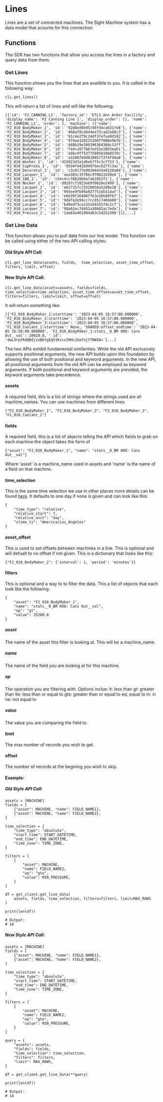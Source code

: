 # Lines
Lines are a set of connected machines.  The Sight Machine system has a data model that acounts for this connection.  

## Functions
The SDK has two functions that allow you access the lines in a factory and query data from them.

### Get Lines
This function shows you the lines that are availible to you.  It is called in the following way:
```
cli.get_lines()
```

This will return a list of lines and will like the following:
```
[{'id': 'F2_CANNING_L1', 'factory_id': 'ETL3_Ann Arbor Facility', 'display_name': 'F2 Canning Line 1', 'display_order': [], 'name': 'F2_CANNING_L1', 'order': 1, 'machine': [{'name': 'F2_010_BodyMaker_1', 'id': '92d8ed9b95746fd4ca631fe8'}, {'name': 'F2_010_BodyMaker_2', 'id': '466af0cd444ee73cad2a88c3'}, {'name': 'F2_010_BodyMaker_3', 'id': '91c4e2f9c24df37efaa9d182'}, {'name': 'F2_010_BodyMaker_4', 'id': '974ae3282252b07f068e9bfb'}, {'name': 'F2_010_BodyMaker_5', 'id': 'd48b29e39039636d368c31ff'}, {'name': 'F2_010_BodyMaker_6', 'id': 'f44ca977b67ed15e2802ea61'}, {'name': 'F2_010_BodyMaker_7', 'id': 'a9bc9ff53775885018b05f0c'}, {'name': 'F2_010_BodyMaker_8', 'id': 'a3286fb9d828857f2f4fdda8'}, {'name': 'F2_010_Washer_1', 'id': '415923d3a1d6eb7f5c3cf723'}, {'name': 'F2_010_CupPress_1', 'id': '8594f442b999f9ac627fc3ac'}, {'name': 'F2_010_Decorator_1', 'id': 'c3c0177e90204434a9120a0d'}, {'name': 'F2_010_Lacquer_1', 'id': 'aea383c35f0bc970822d39e6'}, {'name': 'F2_010_IBO_1', 'id': 'c54c4ccf6028b0a7a61052f1'}, {'name': 'F2_010_Necker_1', 'id': 'd9297c71823e69f0826e2499'}, {'name': 'F2_010_Lacquer_2', 'id': 'e627157c72528058a52d8e18'}, {'name': 'F2_010_Lacquer_3', 'id': '993ee9fb99a927751bb31daf'}, {'name': 'F2_010_Lacquer_4', 'id': 'e6d39f26400ff63e36b80fb7'}, {'name': 'F2_010_Lacquer_5', 'id': '9d4fe2e56cc7cc851746b600'}, {'name': 'F2_010_Lacquer_6', 'id': 'b48ed73ca132a501557dc1cf'}, {'name': 'F2_010_Lacquer_7', 'id': '98a62ec7d452a30b82ac7eda'}, {'name': 'F2_010_Pressco_1', 'id': '1de83e461094d63c5d252306'}]},...]
```

### Get Line Data
This function allows you to pull data from our line model.  This function can be called using either of the two API calling styles:

#### Old Style API Call:

```
cli.get_line_data(assets, fields,  time_selection, asset_time_offset, filters, limit, offset)
```

#### New Style API Call:

```
cli.get_line_data(assets=assets, fields=fields,  time_selection=time_selection, asset_time_offset=asset_time_offset, filters=filters, limit=limit, offset=offset)
```

It will return something like:
```
[{'F2_010_BodyMaker_1:starttime': '2023-04-05 16:57:00.000000', 'F2_010_BodyMaker_2:starttime': '2023-04-05 16:57:00.000000', 'F2_010_BodyMaker_3:starttime': '2023-04-05 16:57:00.000000', 'F1_010_Coolant_1:starttime': None, 'SHARED:offset_endtime': '2023-04-05 16:58:00.000000', 'F2_010_BodyMaker_1:stats__0_BM 008: Cans Out__val': 20920.0, '_id': 'dwLUrptRdQBdjzoBbtgEqh1KvcsIHHc1GefojYTNWXA='}...]
```

The two APIs exhibit fundamental similarities. While the old API exclusively supports positional arguments, the new API builds upon this foundation by allowing the use of both positional and keyword arguments. In the new API, all positional arguments from the old API can be employed as keyword arguments. If both positional and keyword arguments are provided, the keyword arguments take precedence.

#### assets
A required field, this is a list of strings where the strings used are all machine_names.  You can use machines from different lines.
```
["F2_010_BodyMaker_1", "F2_010_BodyMaker_2", "F2_010_BodyMaker_3", "F1_010_Coolant_1"]
```

#### fields
A required field, this is a list of objects telling the API which fields to grab on each machine the object takes the form of
```
{"asset": "F2_010_BodyMaker_1", "name": "stats__0_BM 008: Cans Out__val"}
```
Where 'asset' is a machine_name used in assets and 'name' is the name of a field on that machine.

#### time_selection
This is the same time selection we use in other places more details can be found [here](/docs/commonly_used_data_types/data_viz_query.md#time_selection).  It defaults to one day if none is given and can look like this:
```
{
    "time_type": "relative",
    "relative_start": 7,
    "relative_unit": "day",
    "ctime_tz": "America/Los_Angeles"
}
```

#### asset_offset
This is used to set offsets between machines in a line.  This is optional and will defualt to no offset if not given.  This is a dictionary that looks like this:
```
{"F2_010_BodyMaker_2": {'interval': 1, 'period': 'minutes'}}
```

#### filters
This is optional and a way to to filter the data.  This a list of objects that each look like the following:
```
{
    "asset": "F2_010_BodyMaker_1",
    "name": "stats__0_BM 008: Cans Out__val",
    "op": "gt",
    "value": 35200.0
}
```

##### asset
The name of the asset this filter is looking at. This will be a machine_name.

##### name
The name of the field you are looking at for this machine.

##### op
The operation you are filtering with.  Options inclue:
lt: less than
gt: greater than
lte: less than or equal to
gte: greater than or equal to
eq: equal to
in: in
ne: not equal to

##### value
The value you are comparing the field to.

#### limit
The max number of records you wish to get.

#### offset
The number of records at the begining you wish to skip.

#### Example:

##### Old Style API Call:

```
assets = [MACHINE]
fields = [
    {"asset": MACHINE, "name": FIELD_NAME1},
    {"asset": MACHINE, "name": FIELD_NAME2},
]

time_selection = {
    "time_type": "absolute",
    "start_time": START_DATETIME,
    "end_time": END_DATETIME,
    "time_zone": TIME_ZONE,
}

filters = [
    {
        "asset": MACHINE,
        "name": FIELD_NAME2,
        "op": "gte",
        "value": MIN_PRESSURE,
    }
]

df = get_client.get_line_data(
    assets, fields, time_selection, filters=filters, limit=MAX_ROWS
)

print(len(df))

# Output:
# 14
```

##### New Style API Call:

```
assets = [MACHINE]
fields = [
    {"asset": MACHINE, "name": FIELD_NAME1},
    {"asset": MACHINE, "name": FIELD_NAME2},
]

time_selection = {
    "time_type": "absolute",
    "start_time": START_DATETIME,
    "end_time": END_DATETIME,
    "time_zone": TIME_ZONE,
}

filters = [
    {
        "asset": MACHINE,
        "name": FIELD_NAME2,
        "op": "gte",
        "value": MIN_PRESSURE,
    }
]

query = {
    "assets": assets,
    "fields": fields,
    "time_selection": time_selection,
    "filters": filters,
    "limit": MAX_ROWS,
}

df = get_client.get_line_data(**query)

print(len(df))

# Output:
# 14
```
